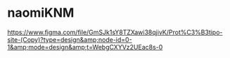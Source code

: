 # naomiKNM
https://www.figma.com/file/GmSJk1sY8TZXawi38qjivK/Prot%C3%B3tipo-site-(Copy)?type=design&amp;node-id=0-1&amp;mode=design&amp;t=WebgCXYVz2UEac8s-0
